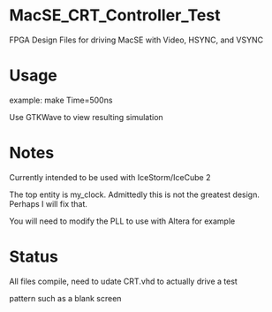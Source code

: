 # MacSE_CRT_Controller_Test
FPGA Design Files for driving MacSE with Video, HSYNC, and VSYNC

# Usage
example: make Time=500ns

Use GTKWave to view resulting simulation

# Notes
Currently intended to be used with IceStorm/IceCube 2

The top entity is my_clock. Admittedly this is not the greatest design. Perhaps I will fix that.

You will need to modify the PLL to use with Altera for example

# Status
All files compile, need to udate CRT.vhd to actually drive a test

pattern such as a blank screen
